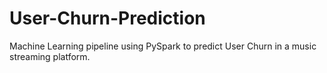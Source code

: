 # User-Churn-Prediction
Machine Learning pipeline using PySpark to predict User Churn in a music streaming platform.
